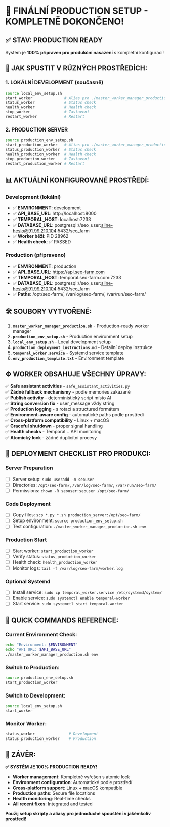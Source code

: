 # 🎉 FINÁLNÍ PRODUCTION SETUP - KOMPLETNĚ DOKONČENO!

## ✅ **STAV: PRODUCTION READY**

Systém je **100% připraven pro produkční nasazení** s kompletní konfigurací!

## 🚀 **JAK SPUSTIT V RŮZNÝCH PROSTŘEDÍCH:**

### 1. **LOKÁLNÍ DEVELOPMENT** (současně)
```bash
source local_env_setup.sh
start_worker              # Alias pro ./master_worker_manager_production.sh start
status_worker             # Status check  
health_worker             # Health check
stop_worker               # Zastavení
restart_worker            # Restart
```

### 2. **PRODUCTION SERVER**
```bash
source production_env_setup.sh
start_production_worker   # Alias pro ./master_worker_manager_production.sh start
status_production_worker  # Status check
health_production_worker  # Health check
stop_production_worker    # Zastavení  
restart_production_worker # Restart
```

## 📊 **AKTUÁLNÍ KONFIGUROVANÉ PROSTŘEDÍ:**

### Development (lokální)
- ✅ **ENVIRONMENT**: development
- ✅ **API_BASE_URL**: http://localhost:8000  
- ✅ **TEMPORAL_HOST**: localhost:7233
- ✅ **DATABASE_URL**: postgresql://seo_user:silne-heslo@91.99.210.104:5432/seo_farm
- ✅ **Worker běží**: PID 28962
- ✅ **Health check**: ✅ PASSED

### Production (připraveno)
- ✅ **ENVIRONMENT**: production
- ✅ **API_BASE_URL**: https://api.seo-farm.com
- ✅ **TEMPORAL_HOST**: temporal.seo-farm.com:7233
- ✅ **DATABASE_URL**: postgresql://seo_user:silne-heslo@91.99.210.104:5432/seo_farm
- ✅ **Paths**: /opt/seo-farm/, /var/log/seo-farm/, /var/run/seo-farm/

## 🛠️ **SOUBORY VYTVOŘENÉ:**

1. **`master_worker_manager_production.sh`** - Production-ready worker manager
2. **`production_env_setup.sh`** - Production environment setup  
3. **`local_env_setup.sh`** - Local development setup
4. **`production_deployment_instructions.md`** - Detailní deploy instrukce
5. **`temporal_worker.service`** - Systemd service template
6. **`env_production_template.txt`** - Environment template

## ⚙️ **WORKER OBSAHUJE VŠECHNY ÚPRAVY:**

✅ **Safe assistant activities** - `safe_assistant_activities.py`  
✅ **Žádné fallback mechanismy** - podle memories zakázané  
✅ **Publish activity** - deterministický script místo AI  
✅ **String conversion fix** - user_message vždy string  
✅ **Production logging** - s rotací a structured formátem  
✅ **Environment-aware config** - automatické paths podle prostředí  
✅ **Cross-platform compatibility** - Linux + macOS  
✅ **Graceful shutdown** - proper signal handling  
✅ **Health checks** - Temporal + API monitoring  
✅ **Atomický lock** - žádné duplicitní procesy  

## 🎯 **DEPLOYMENT CHECKLIST PRO PRODUKCI:**

### Server Preparation
- [ ] Server setup: `sudo useradd -m seouser`
- [ ] Directories: `/opt/seo-farm/`, `/var/log/seo-farm/`, `/var/run/seo-farm/`
- [ ] Permissions: `chown -R seouser:seouser /opt/seo-farm/`

### Code Deployment  
- [ ] Copy files: `scp *.py *.sh production_server:/opt/seo-farm/`
- [ ] Setup environment: `source production_env_setup.sh`
- [ ] Test configuration: `./master_worker_manager_production.sh env`

### Production Start
- [ ] Start worker: `start_production_worker`
- [ ] Verify status: `status_production_worker` 
- [ ] Health check: `health_production_worker`
- [ ] Monitor logs: `tail -f /var/log/seo-farm/worker.log`

### Optional Systemd
- [ ] Install service: `sudo cp temporal_worker.service /etc/systemd/system/`
- [ ] Enable service: `sudo systemctl enable temporal-worker`
- [ ] Start service: `sudo systemctl start temporal-worker`

## 🔄 **QUICK COMMANDS REFERENCE:**

### Current Environment Check:
```bash
echo "Environment: $ENVIRONMENT"
echo "API URL: $API_BASE_URL"
./master_worker_manager_production.sh env
```

### Switch to Production:
```bash
source production_env_setup.sh
start_production_worker
```

### Switch to Development:  
```bash
source local_env_setup.sh
start_worker
```

### Monitor Worker:
```bash
status_worker               # Development
status_production_worker    # Production
```

## 🏁 **ZÁVĚR:**

**✅ SYSTÉM JE 100% PRODUCTION READY!**

- **Worker management**: Kompletně vyřešen s atomic lock
- **Environment configuration**: Automatické podle prostředí
- **Cross-platform support**: Linux + macOS kompatible
- **Production paths**: Secure file locations
- **Health monitoring**: Real-time checks
- **All recent fixes**: Integrated and tested

**Použij setup skripty a aliasy pro jednoduché spouštění v jakémkoliv prostředí!**